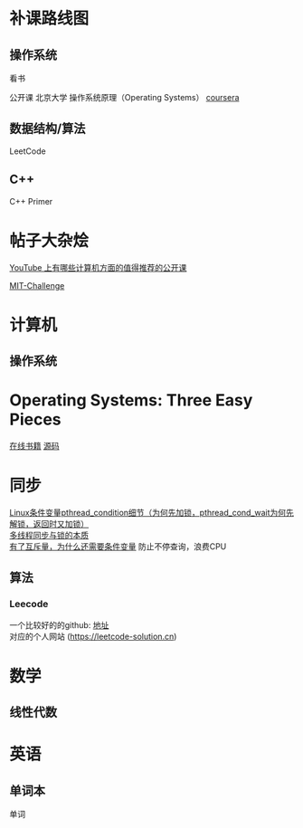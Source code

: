 # 补课路线图
## 操作系统
看书

公开课 北京大学 操作系统原理（Operating Systems） [coursera](https://www.coursera.org/learn/os-pku/home/welcome)

## 数据结构/算法
LeetCode
## C++

C++ Primer





# 帖子大杂烩

[YouTube 上有哪些计算机方面的值得推荐的公开课](https://www.zhihu.com/question/49071324)

[MIT-Challenge](https://chenyuxiaodhr.github.io/zh-CN/CS-Learning/MIT-Challenge/)

# 计算机

## 操作系统



# Operating Systems: Three Easy Pieces
[在线书籍](http://pages.cs.wisc.edu/~remzi/OSTEP/)
[源码](https://github.com/remzi-arpacidusseau/ostep-code)

# 同步
[Linux条件变量pthread_condition细节（为何先加锁，pthread_cond_wait为何先解锁，返回时又加锁）](https://blog.csdn.net/shichao1470/article/details/89856443) <br>
[多线程同步与锁的本质](https://steemit.com/cn-programming/@cifer/7t9mdm) <br>
[有了互斥量，为什么还需要条件变量](https://www.cnblogs.com/liuchengchuxiao/p/4332197.html)  防止不停查询，浪费CPU <br>
## 算法

### Leecode

一个比较好的的github: [地址](https://github.com/azl397985856/leetcode) <br>
对应的个人网站 (https://leetcode-solution.cn)

# 数学

## 线性代数

# 英语

## 单词本

单词

